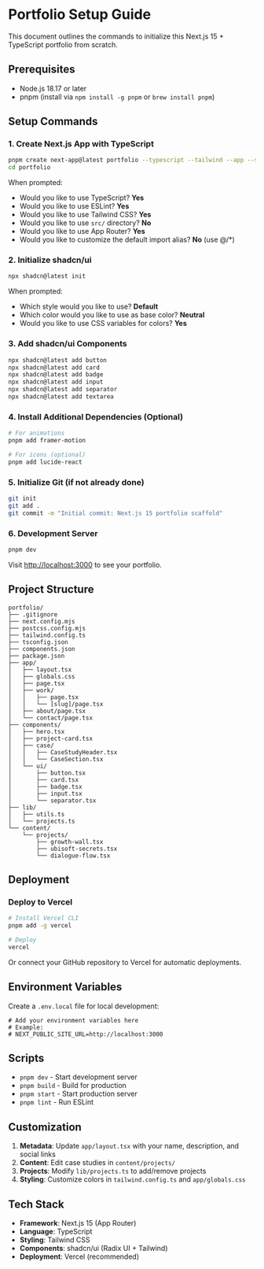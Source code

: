 # Portfolio Setup Guide

This document outlines the commands to initialize this Next.js 15 + TypeScript portfolio from scratch.

## Prerequisites

- Node.js 18.17 or later
- pnpm (install via `npm install -g pnpm` or `brew install pnpm`)

## Setup Commands

### 1. Create Next.js App with TypeScript

```bash
pnpm create next-app@latest portfolio --typescript --tailwind --app --src-dir=false --import-alias="@/*"
cd portfolio
```

When prompted:
- Would you like to use TypeScript? **Yes**
- Would you like to use ESLint? **Yes**
- Would you like to use Tailwind CSS? **Yes**
- Would you like to use `src/` directory? **No**
- Would you like to use App Router? **Yes**
- Would you like to customize the default import alias? **No** (use @/*)

### 2. Initialize shadcn/ui

```bash
npx shadcn@latest init
```

When prompted:
- Which style would you like to use? **Default**
- Which color would you like to use as base color? **Neutral**
- Would you like to use CSS variables for colors? **Yes**

### 3. Add shadcn/ui Components

```bash
npx shadcn@latest add button
npx shadcn@latest add card
npx shadcn@latest add badge
npx shadcn@latest add input
npx shadcn@latest add separator
npx shadcn@latest add textarea
```

### 4. Install Additional Dependencies (Optional)

```bash
# For animations
pnpm add framer-motion

# For icons (optional)
pnpm add lucide-react
```

### 5. Initialize Git (if not already done)

```bash
git init
git add .
git commit -m "Initial commit: Next.js 15 portfolio scaffold"
```

### 6. Development Server

```bash
pnpm dev
```

Visit [http://localhost:3000](http://localhost:3000) to see your portfolio.

## Project Structure

```
portfolio/
├── .gitignore
├── next.config.mjs
├── postcss.config.mjs
├── tailwind.config.ts
├── tsconfig.json
├── components.json
├── package.json
├── app/
│   ├── layout.tsx
│   ├── globals.css
│   ├── page.tsx
│   ├── work/
│   │   ├── page.tsx
│   │   └── [slug]/page.tsx
│   ├── about/page.tsx
│   └── contact/page.tsx
├── components/
│   ├── hero.tsx
│   ├── project-card.tsx
│   ├── case/
│   │   ├── CaseStudyHeader.tsx
│   │   └── CaseSection.tsx
│   └── ui/
│       ├── button.tsx
│       ├── card.tsx
│       ├── badge.tsx
│       ├── input.tsx
│       └── separator.tsx
├── lib/
│   ├── utils.ts
│   └── projects.ts
└── content/
    └── projects/
        ├── growth-wall.tsx
        ├── ubisoft-secrets.tsx
        └── dialogue-flow.tsx
```

## Deployment

### Deploy to Vercel

```bash
# Install Vercel CLI
pnpm add -g vercel

# Deploy
vercel
```

Or connect your GitHub repository to Vercel for automatic deployments.

## Environment Variables

Create a `.env.local` file for local development:

```env
# Add your environment variables here
# Example:
# NEXT_PUBLIC_SITE_URL=http://localhost:3000
```

## Scripts

- `pnpm dev` - Start development server
- `pnpm build` - Build for production
- `pnpm start` - Start production server
- `pnpm lint` - Run ESLint

## Customization

1. **Metadata**: Update `app/layout.tsx` with your name, description, and social links
2. **Content**: Edit case studies in `content/projects/`
3. **Projects**: Modify `lib/projects.ts` to add/remove projects
4. **Styling**: Customize colors in `tailwind.config.ts` and `app/globals.css`

## Tech Stack

- **Framework**: Next.js 15 (App Router)
- **Language**: TypeScript
- **Styling**: Tailwind CSS
- **Components**: shadcn/ui (Radix UI + Tailwind)
- **Deployment**: Vercel (recommended)
